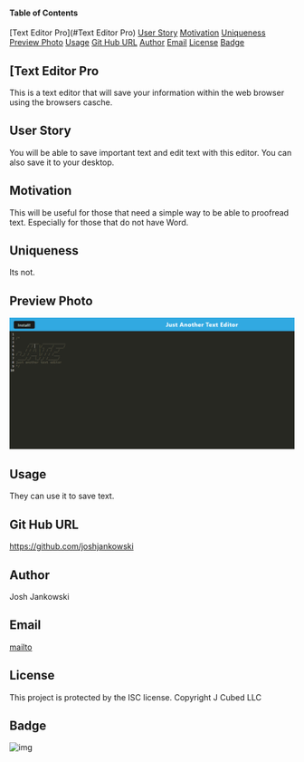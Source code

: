 #### Table of Contents

[Text Editor Pro](#Text Editor Pro)
[User Story](#user-story)
[Motivation](#motivation)
[Uniqueness](#uniqueness)
[Preview Photo](#preview-photo)
[Usage](#usage)
[Git Hub URL](#git-hub-URL)
[Author](#author)
[Email](#email)
[License](#license)
[Badge](#badge)
## [Text Editor Pro

This is a text editor that will save your information within the web browser using the browsers casche.  

## User Story

You will be able to save important text and edit text with this editor. You can also save it to your desktop.

## Motivation

This will be useful for those that need a simple way to be able to proofread text. Especially for those that do not have Word.

## Uniqueness

Its not.

## Preview Photo

![img](./photo.PNG)

## Usage

They can use it to save text.

## Git Hub URL

https://github.com/joshjankowski

## Author

Josh Jankowski

## Email

[mailto](mailto:joshjankowski@gmail.com)

## License

This project is protected by the ISC license. Copyright J Cubed LLC

## Badge

![img](https://img.shields.io/badge/Javascript-PWA-orange)